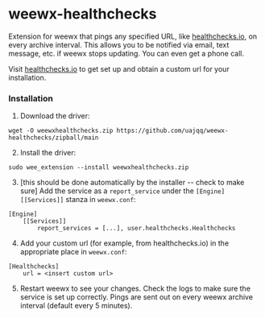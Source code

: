 # weewx-healthchecks
Extension for weewx that pings any specified URL, like [healthchecks.io](https://healthchecks.io), on every archive interval. This allows you to be notified via email, text message, etc. if weewx stops updating. You can even get a phone call.

Visit [healthchecks.io](https://healthchecks.io) to get set up and obtain a custom url for your installation.


### Installation


1) Download the driver:

```
wget -O weewxhealthchecks.zip https://github.com/uajqq/weewx-healthchecks/zipball/main
```

2) Install the driver:

```
sudo wee_extension --install weewxhealthchecks.zip
``` 

3) [this should be done automatically by the installer -- check to make sure] Add the service as a `report_service` under the  `[Engine][[Services]]` stanza in `weewx.conf`:

```
[Engine]
    [[Services]]
        report_services = [...], user.healthchecks.Healthchecks
```

4) Add your custom url (for example, from healthchecks.io) in the appropriate place in `weewx.conf`:

```
[Healthchecks]
    url = <insert custom url>
```

5) Restart weewx to see your changes. Check the logs to make sure the service is set up correctly. Pings are sent out on every weewx archive interval (default every 5 minutes).
